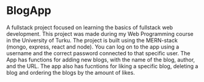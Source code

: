 # BlogApp
A fullstack project focused on learning the basics of fullstack web development. This project was made during my Web Programming course in the University of Turku.
The project is built using the MERN-stack (mongo, express, react and node).
You can log on to the app using a username and the correct password connected to that specific user. 
The App has functions for adding new blogs, with the name of the blog, author, and the URL.
The app also has fucntions for liking a specific blog, deleting a blog and ordering the blogs by the amount of likes.


